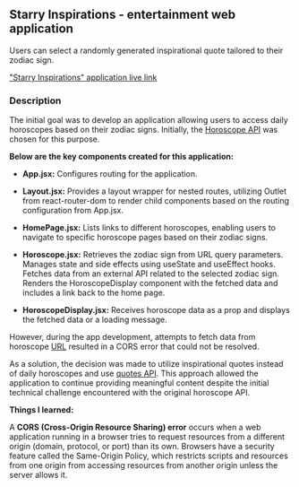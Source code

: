 ## **Starry Inspirations** - entertainment web application    

Users can select a randomly generated inspirational quote tailored to their zodiac sign.     
     
["Starry Inspirations" application live link](https://starry-inspirations.netlify.app/)   
           

 ### Description     
          
   The initial goal was to develop an application allowing users to access daily horoscopes based on their zodiac signs. Initially, the [Horoscope API](https://horoscope-app-api.vercel.app/) was chosen for this purpose.
            
**Below are the key components created for this application:**       
        
- **App.jsx:** Configures routing for the application.          
         
- **Layout.jsx:** Provides a layout wrapper for nested routes, utilizing Outlet from react-router-dom to render child components based on the routing configuration from App.jsx.       
        
- **HomePage.jsx:** Lists links to different horoscopes, enabling users to navigate to specific horoscope pages based on their zodiac signs.     
         
- **Horoscope.jsx:** Retrieves the zodiac sign from URL query parameters. Manages state and side effects using useState and useEffect hooks. Fetches data from an external API related to the selected zodiac sign. Renders the HoroscopeDisplay component with the fetched data and includes a link back to the home page.        
       
- **HoroscopeDisplay.jsx:** Receives horoscope data as a prop and displays the fetched data or a loading message.   

 However, during the app development, attempts to fetch data from  horoscope [URL](https://horoscope-app-api.vercel.app/api/v1/get-horoscope/daily?sign=sagittarius&day=TODAY) resulted in a CORS error that could not be resolved.    
           
 As a solution, the decision was made to utilize inspirational quotes instead of daily horoscopes and use [quotes API](https://github.com/l-rud/quotes-api). This approach allowed the application to continue providing meaningful content despite the initial technical challenge encountered with the original horoscope API.           
            
          
           
**Things I learned:**                
     
A **CORS (Cross-Origin Resource Sharing) error** occurs when a web application running in a browser tries to request resources from a different origin (domain, protocol, or port) than its own. Browsers have a security feature called the Same-Origin Policy, which restricts scripts and resources from one origin from accessing resources from another origin unless the server allows it.

